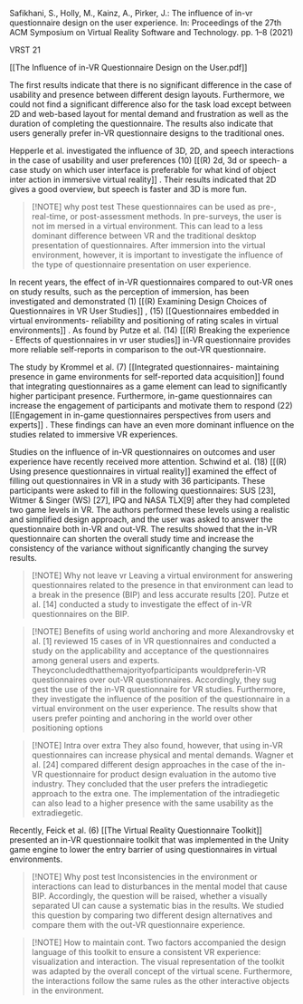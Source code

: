 Safikhani, S., Holly, M., Kainz, A., Pirker, J.: The influence of in-vr questionnaire design on the user experience. In: Proceedings of the 27th ACM Symposium on Virtual Reality Software and Technology. pp. 1–8 (2021)

VRST 21

[[The Influence of in-VR Questionnaire Design on the User.pdf]]

The first results indicate that there is no significant difference in the case of usability and presence between different design layouts. Furthermore, we could not find a significant difference also for the task load except between 2D and web-based layout for mental demand and frustration as well as the duration of completing the questionnaire. The results also indicate that users generally prefer in-VR questionnaire designs to the traditional ones.

Hepperle et al. investigated the influence of 3D, 2D, and speech interactions in the case of usability and user preferences (10) [[(R) 2d, 3d or speech- a case study on which user interface is preferable for what kind of object inter action in immersive virtual reality]] . Their results indicated that 2D gives a good overview, but speech is faster and 3D is more fun.


> [!NOTE] why post test
> These questionnaires can be used as pre-, real-time, or post-assessment methods. In pre-surveys, the user is not im mersed in a virtual environment. This can lead to a less dominant difference between VR and the traditional desktop presentation of questionnaires. After immersion into the virtual environment, however, it is important to investigate the influence of the type of questionnaire presentation on user experience.


In recent years, the effect of in-VR questionnaires compared to out-VR ones on study results, such as the perception of immersion, has been investigated and demonstrated (1) [[(R) Examining Design Choices of Questionnaires in VR User Studies]] , (15) [[Questionnaires embedded in virtual environments- reliability and positioning of rating scales in virtual environments]] . As found by Putze et al. (14) [[(R) Breaking the experience - Effects of questionnaires in vr user studies]] in-VR questionnaire provides more reliable self-reports in comparison to the out-VR questionnaire.

The study by Krommel et al. (7) [[Integrated questionnaires- maintaining presence in game environments for self-reported data acquisition]] found that integrating questionnaires as a game element can lead to significantly higher participant presence. Furthermore, in-game questionnaires can increase the engagement of participants and motivate them to respond (22) [[Engagement in in-game questionnaires perspectives from users and experts]]  . These findings can have an even more dominant influence on the studies related to immersive VR experiences.

Studies on the influence of in-VR questionnaires on outcomes and user experience have recently received more attention. Schwind et al. (18) [[(R) Using presence questionnaires in virtual reality]] examined the effect of filling out questionnaires in VR in a study with 36 participants. These participants were asked to fill in the following questionnaires: SUS [23], Witmer & Singer (WS) [27], IPQ and NASA TLX[9] after they had completed two game levels in VR. The authors performed these levels using a realistic and simplified design approach, and the user was asked to answer the questionnaire both in-VR and out-VR. The results showed that the in-VR questionnaire can shorten the overall study time and increase the consistency of the variance without significantly changing the survey results.


> [!NOTE] Why not leave vr
>  Leaving a virtual environment for answering questionnaires related to the presence in that environment can lead to a break in the presence (BIP) and less accurate results [20]. Putze et al. [14] conducted a study to investigate the effect of in-VR questionnaires on the BIP.


> [!NOTE] Benefits of using world anchoring and more
> Alexandrovsky et al. [1] reviewed 15 cases of in VR questionnaires and conducted a study on the applicability and acceptance of the questionnaires among general users and experts. Theyconcludedthatthemajorityofparticipants wouldpreferin-VR questionnaires over out-VR questionnaires. Accordingly, they sug gest the use of the in-VR questionnaire for VR studies. Furthermore, they investigate the influence of the position of the questionnaire in a virtual environment on the user experience. The results show that users prefer pointing and anchoring in the world over other positioning options



> [!NOTE] Intra over extra
> They also found, however, that using in-VR questionnaires can increase physical and mental demands. Wagner et al. [24] compared different design approaches in the case of the in-VR questionnaire for product design evaluation in the automo tive industry. They concluded that the user prefers the intradiegetic approach to the extra one. The implementation of the intradiegetic can also lead to a higher presence with the same usability as the extradiegetic.


Recently, Feick et al. (6) [[The Virtual Reality Questionnaire Toolkit]]  presented an in-VR questionnaire toolkit that was implemented in the Unity game engine to lower the entry barrier of using questionnaires in virtual environments.


> [!NOTE] Why post test
> Inconsistencies in the environment or interactions can lead to disturbances in the mental model that cause BIP. Accordingly, the question will be raised, whether a visually separated UI can cause a systematic bias in the results. We studied this question by comparing two different design alternatives and compare them with the out-VR questionnaire experience.



> [!NOTE] How to maintain cont.
> Two factors accompanied the design language of this toolkit to ensure a consistent VR experience: visualization and interaction. The visual representation of the toolkit was adapted by the overall concept of the virtual scene. Furthermore, the interactions follow the same rules as the other interactive objects in the environment.



